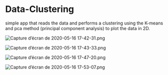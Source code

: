 # Data-Clustering

simple app that reads the data and performs a clustering using the K-means and pca method (principal component analysis) to plot the data in 2D.



![Capture d’écran de 2020-05-16 17-42-31.png](/home/ouss/Images/Capture%20d’écran%20de%202020-05-16%2017-42-31.png)





![Capture d’écran de 2020-05-16 17-43-33.png](/home/ouss/Images/Capture%20d’écran%20de%202020-05-16%2017-43-33.png)





![Capture d’écran de 2020-05-16 17-47-20.png](/home/ouss/Images/Capture%20d’écran%20de%202020-05-16%2017-47-20.png)







![Capture d’écran de 2020-05-16 17-53-07.png](/home/ouss/Images/Capture%20d’écran%20de%202020-05-16%2017-53-07.png)
